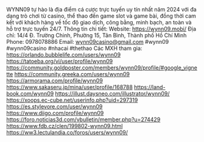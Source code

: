 WYNN09 tự hào là địa điểm cá cược trực tuyến uy tín nhất năm 2024 với đa dạng trò chơi từ casino, thể thao đến game slot và game bài, đồng thời cam kết với khách hàng về tốc độ giao dịch, công bằng, minh bạch, an toàn và hỗ trợ trực tuyến 24/7.
Thông tin chi tiết: 
Website: https://wynn09.mobi/
Địa chỉ: 14/4 Đ. Trường Chinh, Phường 15, Tân Bình, Thành phố Hồ Chí Minh
Phone: 0978078886
Email: wynn09casino@gmail.com
#wynn09 #wynn09casino #nhacai #thethao
Các MXH tham gia:
https://orlando.bubblelife.com/users/wynn09 
https://tatoeba.org/vi/user/profile/wynn09 
https://community.goldposter.com/members/wynn09/profile/#google_vignette 
https://community.greeka.com/users/wynn09 
https://armorama.com/profile/wynn09 
https://www.sakaseru.jp/mina/user/profile/168788 
https://land-book.com/wynn09 
https://illust.daysneo.com/illustrator/wynn09/ 
https://xoops.ec-cube.net/userinfo.php?uid=297319 
https://es.stylevore.com/user/wynn09 
https://www.diigo.com/profile/wynn09 
https://foro.noticias3d.com/vbulletin/member.php?u=274429 
https://www.fdb.cz/clen/199802-wynn09.html 
https://ww3.lectulandia.co/foros/users/wynn09/ 